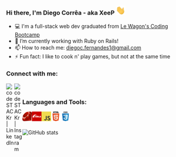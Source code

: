 ### Hi there, I'm Diego Corrêa - aka XeeP <img src="https://raw.githubusercontent.com/ABSphreak/ABSphreak/master/gifs/Hi.gif" width="26px" />

- :computer: I'm a full-stack web dev graduated from [Le Wagon's Coding Bootcamp](https://www.lewagon.com/)
- 💎 I’m currently working with Ruby on Rails!
- 📫 How to reach me: diegoc.fernandes1@gmail.com
- ⚡ Fun fact: I like to cook n' play games, but not at the same time

### Connect with me:

[<img align="left" alt="codeSTACKr | LinkedIn" width="22px" src="https://cdn.jsdelivr.net/npm/simple-icons@v3/icons/linkedin.svg" />][linkedin]
[<img align="left" alt="codeSTACKr | Instagram" width="22px" src="https://cdn.jsdelivr.net/npm/simple-icons@v3/icons/instagram.svg" />][instagram]

<br />

### Languages and Tools:

<img align="left" alt="Ruby" width="26px" src="https://raw.githubusercontent.com/github/explore/80688e429a7d4ef2fca1e82350fe8e3517d3494d/topics/ruby/ruby.png" />
<img align="left" alt="Rails" width="26px" src="https://raw.githubusercontent.com/github/explore/80688e429a7d4ef2fca1e82350fe8e3517d3494d/topics/rails/rails.png" />
<img align="left" alt="JavaScript" width="26px" src="https://raw.githubusercontent.com/github/explore/80688e429a7d4ef2fca1e82350fe8e3517d3494d/topics/javascript/javascript.png" />
<img align="left" alt="HTML5" width="26px" src="https://raw.githubusercontent.com/github/explore/80688e429a7d4ef2fca1e82350fe8e3517d3494d/topics/html/html.png" />
<img align="left" alt="CSS3" width="26px" src="https://raw.githubusercontent.com/github/explore/80688e429a7d4ef2fca1e82350fe8e3517d3494d/topics/css/css.png" />

<br />
<br />

[instagram]: https://www.instagram.com/xeep/
[linkedin]: https://www.linkedin.com/in/diegocorreaf/

![GitHub stats](https://github-readme-stats.vercel.app/api?username=diegocorreaf&show_icons=true&count_private=true)
